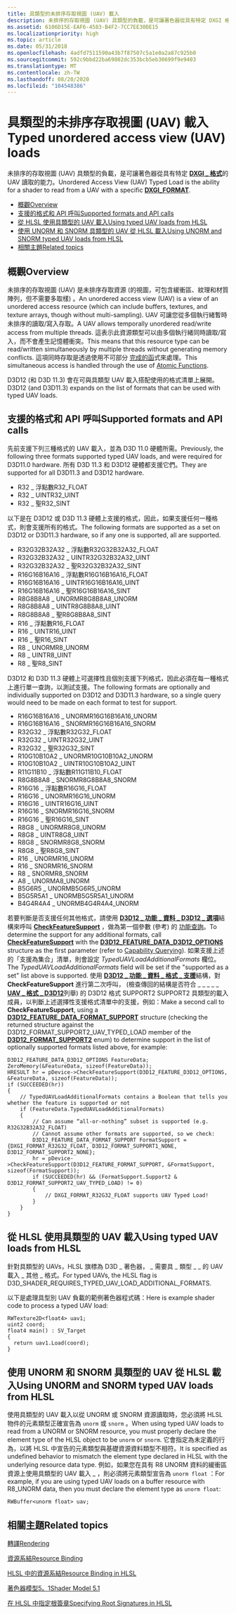 ```yaml
---
title: 具類型的未排序存取視圖 (UAV) 載入
description: 未排序的存取視圖 (UAV) 具類型的負載，是可讓著色器從具有特定 DXGI 格式的 UAV 讀取的能力 \_ 。
ms.assetid: 6106D15E-EAF6-4583-B4F2-7CC7EE30DE15
ms.localizationpriority: high
ms.topic: article
ms.date: 05/31/2018
ms.openlocfilehash: 4adfd7511590a43b7f87507c5a1e0a2a87c925b0
ms.sourcegitcommit: 592c9bbd22ba69802dc353bcb5eb30699f9e9403
ms.translationtype: MT
ms.contentlocale: zh-TW
ms.lasthandoff: 08/20/2020
ms.locfileid: "104548386"
---
```

# <a name="typed-unordered-access-view-uav-loads"></a><span data-ttu-id="5f86a-103">具類型的未排序存取視圖 (UAV) 載入</span><span class="sxs-lookup"><span data-stu-id="5f86a-103">Typed unordered access view (UAV) loads</span></span>

<span data-ttu-id="5f86a-104">未排序的存取視圖 (UAV) 具類型的負載，是可讓著色器從具有特定 [**DXGI \_ 格式**](/windows/desktop/api/dxgiformat/ne-dxgiformat-dxgi_format)的 UAV 讀取的能力。</span><span class="sxs-lookup"><span data-stu-id="5f86a-104">Unordered Access View (UAV) Typed Load is the ability for a shader to read from a UAV with a specific [**DXGI\_FORMAT**](/windows/desktop/api/dxgiformat/ne-dxgiformat-dxgi_format).</span></span>

-   [<span data-ttu-id="5f86a-105">概觀</span><span class="sxs-lookup"><span data-stu-id="5f86a-105">Overview</span></span>](#overview)
-   [<span data-ttu-id="5f86a-106">支援的格式和 API 呼叫</span><span class="sxs-lookup"><span data-stu-id="5f86a-106">Supported formats and API calls</span></span>](#supported-formats-and-api-calls)
-   [<span data-ttu-id="5f86a-107">從 HLSL 使用具類型的 UAV 載入</span><span class="sxs-lookup"><span data-stu-id="5f86a-107">Using typed UAV loads from HLSL</span></span>](#using-typed-uav-loads-from-hlsl)
-   [<span data-ttu-id="5f86a-108">使用 UNORM 和 SNORM 具類型的 UAV 從 HLSL 載入</span><span class="sxs-lookup"><span data-stu-id="5f86a-108">Using UNORM and SNORM typed UAV loads from HLSL</span></span>](#using-unorm-and-snorm-typed-uav-loads-from-hlsl)
-   [<span data-ttu-id="5f86a-109">相關主題</span><span class="sxs-lookup"><span data-stu-id="5f86a-109">Related topics</span></span>](#related-topics)

## <a name="overview"></a><span data-ttu-id="5f86a-110">概觀</span><span class="sxs-lookup"><span data-stu-id="5f86a-110">Overview</span></span>

<span data-ttu-id="5f86a-111">未排序的存取視圖 (UAV) 是未排序存取資源 (的視圖，可包含緩衝區、紋理和材質陣列，但不需要多取樣) 。</span><span class="sxs-lookup"><span data-stu-id="5f86a-111">An unordered access view (UAV) is a view of an unordered access resource (which can include buffers, textures, and texture arrays, though without multi-sampling).</span></span> <span data-ttu-id="5f86a-112">UAV 可讓您從多個執行緒暫時未排序的讀取/寫入存取。</span><span class="sxs-lookup"><span data-stu-id="5f86a-112">A UAV allows temporally unordered read/write access from multiple threads.</span></span> <span data-ttu-id="5f86a-113">這表示此資源類型可以由多個執行緒同時讀取/寫入，而不會產生記憶體衝突。</span><span class="sxs-lookup"><span data-stu-id="5f86a-113">This means that this resource type can be read/written simultaneously by multiple threads without generating memory conflicts.</span></span> <span data-ttu-id="5f86a-114">這項同時存取是透過使用不可部分 [完成的函](/windows/desktop/direct3d11/direct3d-11-advanced-stages-cs-atomic-functions)式來處理。</span><span class="sxs-lookup"><span data-stu-id="5f86a-114">This simultaneous access is handled through the use of [Atomic Functions](/windows/desktop/direct3d11/direct3d-11-advanced-stages-cs-atomic-functions).</span></span>

<span data-ttu-id="5f86a-115">D3D12 (和 D3D 11.3) 會在可與具類型 UAV 載入搭配使用的格式清單上展開。</span><span class="sxs-lookup"><span data-stu-id="5f86a-115">D3D12 (and D3D11.3) expands on the list of formats that can be used with typed UAV loads.</span></span>

## <a name="supported-formats-and-api-calls"></a><span data-ttu-id="5f86a-116">支援的格式和 API 呼叫</span><span class="sxs-lookup"><span data-stu-id="5f86a-116">Supported formats and API calls</span></span>

<span data-ttu-id="5f86a-117">先前支援下列三種格式的 UAV 載入，並為 D3D 11.0 硬體所需。</span><span class="sxs-lookup"><span data-stu-id="5f86a-117">Previously, the following three formats supported typed UAV loads, and were required for D3D11.0 hardware.</span></span> <span data-ttu-id="5f86a-118">所有 D3D 11.3 和 D3D12 硬體都支援它們。</span><span class="sxs-lookup"><span data-stu-id="5f86a-118">They are supported for all D3D11.3 and D3D12 hardware.</span></span>

-   <span data-ttu-id="5f86a-119">R32 \_ 浮點數</span><span class="sxs-lookup"><span data-stu-id="5f86a-119">R32\_FLOAT</span></span>
-   <span data-ttu-id="5f86a-120">R32 \_ UINT</span><span class="sxs-lookup"><span data-stu-id="5f86a-120">R32\_UINT</span></span>
-   <span data-ttu-id="5f86a-121">R32 \_ 聖</span><span class="sxs-lookup"><span data-stu-id="5f86a-121">R32\_SINT</span></span>

<span data-ttu-id="5f86a-122">以下是在 D3D12 或 D3D 11.3 硬體上支援的格式，因此，如果支援任何一種格式，則會支援所有的格式。</span><span class="sxs-lookup"><span data-stu-id="5f86a-122">The following formats are supported as a set on D3D12 or D3D11.3 hardware, so if any one is supported, all are supported.</span></span>

-   <span data-ttu-id="5f86a-123">R32G32B32A32 \_ 浮點數</span><span class="sxs-lookup"><span data-stu-id="5f86a-123">R32G32B32A32\_FLOAT</span></span>
-   <span data-ttu-id="5f86a-124">R32G32B32A32 \_ UINT</span><span class="sxs-lookup"><span data-stu-id="5f86a-124">R32G32B32A32\_UINT</span></span>
-   <span data-ttu-id="5f86a-125">R32G32B32A32 \_ 聖</span><span class="sxs-lookup"><span data-stu-id="5f86a-125">R32G32B32A32\_SINT</span></span>
-   <span data-ttu-id="5f86a-126">R16G16B16A16 \_ 浮點數</span><span class="sxs-lookup"><span data-stu-id="5f86a-126">R16G16B16A16\_FLOAT</span></span>
-   <span data-ttu-id="5f86a-127">R16G16B16A16 \_ UINT</span><span class="sxs-lookup"><span data-stu-id="5f86a-127">R16G16B16A16\_UINT</span></span>
-   <span data-ttu-id="5f86a-128">R16G16B16A16 \_ 聖</span><span class="sxs-lookup"><span data-stu-id="5f86a-128">R16G16B16A16\_SINT</span></span>
-   <span data-ttu-id="5f86a-129">R8G8B8A8 \_ UNORM</span><span class="sxs-lookup"><span data-stu-id="5f86a-129">R8G8B8A8\_UNORM</span></span>
-   <span data-ttu-id="5f86a-130">R8G8B8A8 \_ UINT</span><span class="sxs-lookup"><span data-stu-id="5f86a-130">R8G8B8A8\_UINT</span></span>
-   <span data-ttu-id="5f86a-131">R8G8B8A8 \_ 聖</span><span class="sxs-lookup"><span data-stu-id="5f86a-131">R8G8B8A8\_SINT</span></span>
-   <span data-ttu-id="5f86a-132">R16 \_ 浮點數</span><span class="sxs-lookup"><span data-stu-id="5f86a-132">R16\_FLOAT</span></span>
-   <span data-ttu-id="5f86a-133">R16 \_ UINT</span><span class="sxs-lookup"><span data-stu-id="5f86a-133">R16\_UINT</span></span>
-   <span data-ttu-id="5f86a-134">R16 \_ 聖</span><span class="sxs-lookup"><span data-stu-id="5f86a-134">R16\_SINT</span></span>
-   <span data-ttu-id="5f86a-135">R8 \_ UNORM</span><span class="sxs-lookup"><span data-stu-id="5f86a-135">R8\_UNORM</span></span>
-   <span data-ttu-id="5f86a-136">R8 \_ UINT</span><span class="sxs-lookup"><span data-stu-id="5f86a-136">R8\_UINT</span></span>
-   <span data-ttu-id="5f86a-137">R8 \_ 聖</span><span class="sxs-lookup"><span data-stu-id="5f86a-137">R8\_SINT</span></span>

<span data-ttu-id="5f86a-138">D3D12 和 D3D 11.3 硬體上可選擇性且個別支援下列格式，因此必須在每一種格式上進行單一查詢，以測試支援。</span><span class="sxs-lookup"><span data-stu-id="5f86a-138">The following formats are optionally and individually supported on D3D12 and D3D11.3 hardware, so a single query would need to be made on each format to test for support.</span></span>

-   <span data-ttu-id="5f86a-139">R16G16B16A16 \_ UNORM</span><span class="sxs-lookup"><span data-stu-id="5f86a-139">R16G16B16A16\_UNORM</span></span>
-   <span data-ttu-id="5f86a-140">R16G16B16A16 \_ SNORM</span><span class="sxs-lookup"><span data-stu-id="5f86a-140">R16G16B16A16\_SNORM</span></span>
-   <span data-ttu-id="5f86a-141">R32G32 \_ 浮點數</span><span class="sxs-lookup"><span data-stu-id="5f86a-141">R32G32\_FLOAT</span></span>
-   <span data-ttu-id="5f86a-142">R32G32 \_ UINT</span><span class="sxs-lookup"><span data-stu-id="5f86a-142">R32G32\_UINT</span></span>
-   <span data-ttu-id="5f86a-143">R32G32 \_ 聖</span><span class="sxs-lookup"><span data-stu-id="5f86a-143">R32G32\_SINT</span></span>
-   <span data-ttu-id="5f86a-144">R10G10B10A2 \_ UNORM</span><span class="sxs-lookup"><span data-stu-id="5f86a-144">R10G10B10A2\_UNORM</span></span>
-   <span data-ttu-id="5f86a-145">R10G10B10A2 \_ UINT</span><span class="sxs-lookup"><span data-stu-id="5f86a-145">R10G10B10A2\_UINT</span></span>
-   <span data-ttu-id="5f86a-146">R11G11B10 \_ 浮點數</span><span class="sxs-lookup"><span data-stu-id="5f86a-146">R11G11B10\_FLOAT</span></span>
-   <span data-ttu-id="5f86a-147">R8G8B8A8 \_ SNORM</span><span class="sxs-lookup"><span data-stu-id="5f86a-147">R8G8B8A8\_SNORM</span></span>
-   <span data-ttu-id="5f86a-148">R16G16 \_ 浮點數</span><span class="sxs-lookup"><span data-stu-id="5f86a-148">R16G16\_FLOAT</span></span>
-   <span data-ttu-id="5f86a-149">R16G16 \_ UNORM</span><span class="sxs-lookup"><span data-stu-id="5f86a-149">R16G16\_UNORM</span></span>
-   <span data-ttu-id="5f86a-150">R16G16 \_ UINT</span><span class="sxs-lookup"><span data-stu-id="5f86a-150">R16G16\_UINT</span></span>
-   <span data-ttu-id="5f86a-151">R16G16 \_ SNORM</span><span class="sxs-lookup"><span data-stu-id="5f86a-151">R16G16\_SNORM</span></span>
-   <span data-ttu-id="5f86a-152">R16G16 \_ 聖</span><span class="sxs-lookup"><span data-stu-id="5f86a-152">R16G16\_SINT</span></span>
-   <span data-ttu-id="5f86a-153">R8G8 \_ UNORM</span><span class="sxs-lookup"><span data-stu-id="5f86a-153">R8G8\_UNORM</span></span>
-   <span data-ttu-id="5f86a-154">R8G8 \_ UINT</span><span class="sxs-lookup"><span data-stu-id="5f86a-154">R8G8\_UINT</span></span>
-   <span data-ttu-id="5f86a-155">R8G8 \_ SNORM</span><span class="sxs-lookup"><span data-stu-id="5f86a-155">R8G8\_SNORM</span></span>
-   <span data-ttu-id="5f86a-156">R8G8 \_ 聖</span><span class="sxs-lookup"><span data-stu-id="5f86a-156">R8G8\_SINT</span></span>
-   <span data-ttu-id="5f86a-157">R16 \_ UNORM</span><span class="sxs-lookup"><span data-stu-id="5f86a-157">R16\_UNORM</span></span>
-   <span data-ttu-id="5f86a-158">R16 \_ SNORM</span><span class="sxs-lookup"><span data-stu-id="5f86a-158">R16\_SNORM</span></span>
-   <span data-ttu-id="5f86a-159">R8 \_ SNORM</span><span class="sxs-lookup"><span data-stu-id="5f86a-159">R8\_SNORM</span></span>
-   <span data-ttu-id="5f86a-160">A8 \_ UNORM</span><span class="sxs-lookup"><span data-stu-id="5f86a-160">A8\_UNORM</span></span>
-   <span data-ttu-id="5f86a-161">B5G6R5 \_ UNORM</span><span class="sxs-lookup"><span data-stu-id="5f86a-161">B5G6R5\_UNORM</span></span>
-   <span data-ttu-id="5f86a-162">B5G5R5A1 \_ UNORM</span><span class="sxs-lookup"><span data-stu-id="5f86a-162">B5G5R5A1\_UNORM</span></span>
-   <span data-ttu-id="5f86a-163">B4G4R4A4 \_ UNORM</span><span class="sxs-lookup"><span data-stu-id="5f86a-163">B4G4R4A4\_UNORM</span></span>

<span data-ttu-id="5f86a-164">若要判斷是否支援任何其他格式，請使用 [**D3D12 \_ 功能 \_ 資料 \_ D3D12 \_ 選項**](/windows/desktop/api/d3d12/ns-d3d12-d3d12_feature_data_d3d12_options)結構來呼叫 [**CheckFeatureSupport**](/windows/desktop/api/d3d12/nf-d3d12-id3d12device-checkfeaturesupport) ，做為第一個參數 (參考) 的 [功能查詢](capability-querying.md)。</span><span class="sxs-lookup"><span data-stu-id="5f86a-164">To determine the support for any additional formats, call [**CheckFeatureSupport**](/windows/desktop/api/d3d12/nf-d3d12-id3d12device-checkfeaturesupport) with the [**D3D12\_FEATURE\_DATA\_D3D12\_OPTIONS**](/windows/desktop/api/d3d12/ns-d3d12-d3d12_feature_data_d3d12_options) structure as the first parameter (refer to [Capability Querying](capability-querying.md)).</span></span> <span data-ttu-id="5f86a-165">如果支援上述的「支援為集合」清單，則會設定 *TypedUAVLoadAdditionalFormats* 欄位。</span><span class="sxs-lookup"><span data-stu-id="5f86a-165">The *TypedUAVLoadAdditionalFormats* field will be set if the "supported as a set" list above is supported.</span></span> <span data-ttu-id="5f86a-166">使用 [**D3D12 \_ 功能 \_ 資料 \_ 格式 \_ 支援**](/windows/desktop/api/d3d12/ns-d3d12-d3d12_feature_data_format_support)結構，對 **CheckFeatureSupport** 進行第二次呼叫， (檢查傳回的結構是否符合 \_ \_ \_ \_ \_ [**UAV \_ 格式 \_ D3D12**](/windows/desktop/api/d3d12/ne-d3d12-d3d12_format_support2)列舉) 的 D3D12 格式 SUPPORT2 SUPPORT2 具類型的載入成員，以判斷上述選擇性支援格式清單中的支援，例如：</span><span class="sxs-lookup"><span data-stu-id="5f86a-166">Make a second call to **CheckFeatureSupport**, using a [**D3D12\_FEATURE\_DATA\_FORMAT\_SUPPORT**](/windows/desktop/api/d3d12/ns-d3d12-d3d12_feature_data_format_support) structure (checking the returned structure against the D3D12\_FORMAT\_SUPPORT2\_UAV\_TYPED\_LOAD member of the [**D3D12\_FORMAT\_SUPPORT2**](/windows/desktop/api/d3d12/ne-d3d12-d3d12_format_support2) enum) to determine support in the list of optionally supported formats listed above, for example:</span></span>

``` syntax
D3D12_FEATURE_DATA_D3D12_OPTIONS FeatureData;
ZeroMemory(&FeatureData, sizeof(FeatureData));
HRESULT hr = pDevice->CheckFeatureSupport(D3D12_FEATURE_D3D12_OPTIONS, &FeatureData, sizeof(FeatureData));
if (SUCCEEDED(hr))
{
    // TypedUAVLoadAdditionalFormats contains a Boolean that tells you whether the feature is supported or not
    if (FeatureData.TypedUAVLoadAdditionalFormats)
    {
        // Can assume “all-or-nothing” subset is supported (e.g. R32G32B32A32_FLOAT)
        // Cannot assume other formats are supported, so we check:
        D3D12_FEATURE_DATA_FORMAT_SUPPORT FormatSupport = {DXGI_FORMAT_R32G32_FLOAT, D3D12_FORMAT_SUPPORT1_NONE, D3D12_FORMAT_SUPPORT2_NONE};
        hr = pDevice->CheckFeatureSupport(D3D12_FEATURE_FORMAT_SUPPORT, &FormatSupport, sizeof(FormatSupport));
        if (SUCCEEDED(hr) && (FormatSupport.Support2 & D3D12_FORMAT_SUPPORT2_UAV_TYPED_LOAD) != 0)
        {
            // DXGI_FORMAT_R32G32_FLOAT supports UAV Typed Load!
        }
    }
}
```

## <a name="using-typed-uav-loads-from-hlsl"></a><span data-ttu-id="5f86a-167">從 HLSL 使用具類型的 UAV 載入</span><span class="sxs-lookup"><span data-stu-id="5f86a-167">Using typed UAV loads from HLSL</span></span>

<span data-ttu-id="5f86a-168">針對具類型的 UAVs，HLSL 旗標為 D3D \_ 著色器， \_ 需要具 \_ 類型 \_ \_ 的 UAV 載入 \_ 其他 \_ 格式。</span><span class="sxs-lookup"><span data-stu-id="5f86a-168">For typed UAVs, the HLSL flag is D3D\_SHADER\_REQUIRES\_TYPED\_UAV\_LOAD\_ADDITIONAL\_FORMATS.</span></span>

<span data-ttu-id="5f86a-169">以下是處理具型別 UAV 負載的範例著色器程式碼：</span><span class="sxs-lookup"><span data-stu-id="5f86a-169">Here is example shader code to process a typed UAV load:</span></span>

``` syntax
RWTexture2D<float4> uav1;
uint2 coord;
float4 main() : SV_Target
{
  return uav1.Load(coord);
}
```

## <a name="using-unorm-and-snorm-typed-uav-loads-from-hlsl"></a><span data-ttu-id="5f86a-170">使用 UNORM 和 SNORM 具類型的 UAV 從 HLSL 載入</span><span class="sxs-lookup"><span data-stu-id="5f86a-170">Using UNORM and SNORM typed UAV loads from HLSL</span></span>

<span data-ttu-id="5f86a-171">使用具類型的 UAV 載入以從 UNORM 或 SNORM 資源讀取時，您必須將 HLSL 物件的元素類型正確宣告為 `unorm` 或 `snorm` 。</span><span class="sxs-lookup"><span data-stu-id="5f86a-171">When using typed UAV loads to read from a UNORM or SNORM resource, you must properly declare the element type of the HLSL object to be `unorm` or `snorm`.</span></span> <span data-ttu-id="5f86a-172">它會指定為未定義的行為，以將 HLSL 中宣告的元素類型與基礎資源資料類型不相符。</span><span class="sxs-lookup"><span data-stu-id="5f86a-172">It is specified as undefined behavior to mismatch the element type declared in HLSL with the underlying resource data type.</span></span> <span data-ttu-id="5f86a-173">例如，如果您在具有 R8 UNORM 資料的緩衝區資源上使用具類型的 UAV 載入 \_ ，則必須將元素類型宣告為 `unorm float` ：</span><span class="sxs-lookup"><span data-stu-id="5f86a-173">For example, if you are using typed UAV loads on a buffer resource with R8\_UNORM data, then you must declare the element type as `unorm float`:</span></span>

``` syntax
RWBuffer<unorm float> uav;
```

## <a name="related-topics"></a><span data-ttu-id="5f86a-174">相關主題</span><span class="sxs-lookup"><span data-stu-id="5f86a-174">Related topics</span></span>

<dl> <dt>

[<span data-ttu-id="5f86a-175">轉譯</span><span class="sxs-lookup"><span data-stu-id="5f86a-175">Rendering</span></span>](rendering.md)
</dt> <dt>

[<span data-ttu-id="5f86a-176">資源系結</span><span class="sxs-lookup"><span data-stu-id="5f86a-176">Resource Binding</span></span>](resource-binding.md)
</dt> <dt>

[<span data-ttu-id="5f86a-177">HLSL 中的資源系結</span><span class="sxs-lookup"><span data-stu-id="5f86a-177">Resource Binding in HLSL</span></span>](resource-binding-in-hlsl.md)
</dt> <dt>

[<span data-ttu-id="5f86a-178">著色器模型5。1</span><span class="sxs-lookup"><span data-stu-id="5f86a-178">Shader Model 5.1</span></span>](/windows/desktop/direct3dhlsl/shader-model-5-1)
</dt> <dt>

[<span data-ttu-id="5f86a-179">在 HLSL 中指定根簽章</span><span class="sxs-lookup"><span data-stu-id="5f86a-179">Specifying Root Signatures in HLSL</span></span>](specifying-root-signatures-in-hlsl.md)
</dt> </dl>

 

 